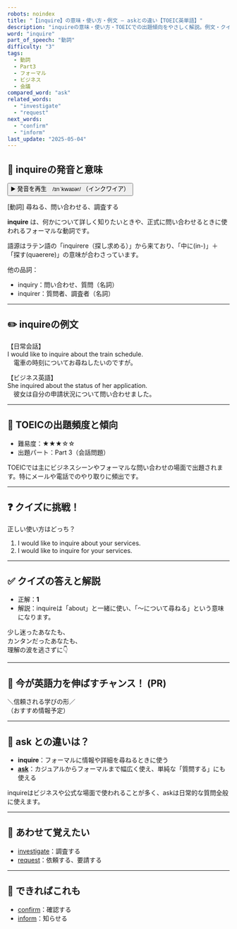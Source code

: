 ```yaml
---
robots: noindex
title: "【inquire】の意味・使い方・例文 ― askとの違い【TOEIC英単語】"
description: "inquireの意味・使い方・TOEICでの出題傾向をやさしく解説。例文・クイズ付きでaskとの違いもわかりやすく学べます。"
word: "inquire"
part_of_speech: "動詞"
difficulty: "3"
tags:
  - 動詞
  - Part3
  - フォーマル
  - ビジネス
  - 会議
compared_word: "ask"
related_words:
  - "investigate"
  - "request"
next_words:
  - "confirm"
  - "inform"
last_update: "2025-05-04"
---
```


## 🔰 inquireの発音と意味

<button class="play-audio" onclick="playTTS('inquire')">
  <span class="play-audio-main">
    ▶️ 発音を再生　/ɪnˈkwaɪər/
  </span>
  <span class="play-audio-sub">
    （インクワイア）
  </span>
</button>

[動詞] 尋ねる、問い合わせる、調査する

**inquire** は、何かについて詳しく知りたいときや、正式に問い合わせるときに使われるフォーマルな動詞です。

語源はラテン語の「inquirere（探し求める）」から来ており、「中に(in-)」＋「探す(quaerere)」の意味が合わさっています。

他の品詞：  
- inquiry：問い合わせ、質問（名詞）
- inquirer：質問者、調査者（名詞）

---

## ✏️ inquireの例文

【日常会話】  
I would like to inquire about the train schedule.  
　電車の時刻についてお尋ねしたいのですが。

【ビジネス英語】  
She inquired about the status of her application.  
　彼女は自分の申請状況について問い合わせました。

---

## 🎯 TOEICの出題頻度と傾向

- 難易度：★★★☆☆
- 出題パート：Part 3（会話問題）

TOEICでは主にビジネスシーンやフォーマルな問い合わせの場面で出題されます。特にメールや電話でのやり取りに頻出です。

---

## ❓ クイズに挑戦！

正しい使い方はどっち？

1. I would like to inquire about your services.  
2. I would like to inquire for your services.

---

## ✅ クイズの答えと解説

- 正解：**1**
- 解説：inquireは「about」と一緒に使い、「～について尋ねる」という意味になります。

少し迷ったあなたも、  
カンタンだったあなたも、  
理解の波を逃さずに👇️

---

## 🚀 今が英語力を伸ばすチャンス！ (PR)

<div class="info-center">
＼信頼される学びの形／<br>  
（おすすめ情報予定）
</div>

---

## 🤔  ask との違いは？

- **inquire**：フォーマルに情報や詳細を尋ねるときに使う
- **[ask](/word/ask/)**：カジュアルからフォーマルまで幅広く使え、単純な「質問する」にも使える

inquireはビジネスや公式な場面で使われることが多く、askは日常的な質問全般に使えます。

---

## 🧩 あわせて覚えたい

- [investigate](/word/investigate/)：調査する
- [request](/word/request/)：依頼する、要請する

---

## 📖 できればこれも

- [confirm](/word/confirm/)：確認する
- [inform](/word/inform/)：知らせる

<!-- cvid: aid14_bid44 -->
